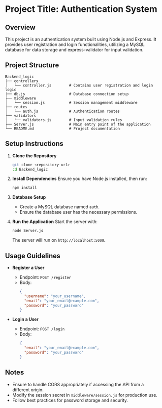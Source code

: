 # Project Title: Authentication System

## Overview
This project is an authentication system built using Node.js and Express. It provides user registration and login functionalities, utilizing a MySQL database for data storage and express-validator for input validation.

## Project Structure
```
Backend_logic
├── controllers
│   └── controller.js        # Contains user registration and login logic
├── db.js                    # Database connection setup
├── middleware
│   └── session.js           # Session management middleware
├── routes
│   └── auth.js              # Authentication routes
├── validators
│   └── validators.js        # Input validation rules
├── Server.js                # Main entry point of the application
└── README.md                # Project documentation
```

## Setup Instructions

1. **Clone the Repository**
   ```bash
   git clone <repository-url>
   cd Backend_logic
   ```

2. **Install Dependencies**
   Ensure you have Node.js installed, then run:
   ```bash
   npm install
   ```

3. **Database Setup**
   - Create a MySQL database named `auth`.
   - Ensure the database user has the necessary permissions.

4. **Run the Application**
   Start the server with:
   ```bash
   node Server.js
   ```
   The server will run on `http://localhost:5000`.

## Usage Guidelines

- **Register a User**
  - Endpoint: `POST /register`
  - Body: 
    ```json
    {
      "username": "your_username",
      "email": "your_email@example.com",
      "password": "your_password"
    }
    ```

- **Login a User**
  - Endpoint: `POST /login`
  - Body:
    ```json
    {
      "email": "your_email@example.com",
      "password": "your_password"
    }
    ```

## Notes
- Ensure to handle CORS appropriately if accessing the API from a different origin.
- Modify the session secret in `middleware/session.js` for production use.
- Follow best practices for password storage and security.